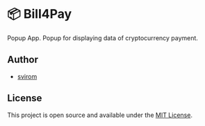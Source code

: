 # 📦 Bill4Pay

Popup App. Popup for displaying data of cryptocurrency payment.

## Author

- [svirom](https://www.svirom.work)

## License

This project is open source and available under the [MIT License](LICENSE).
